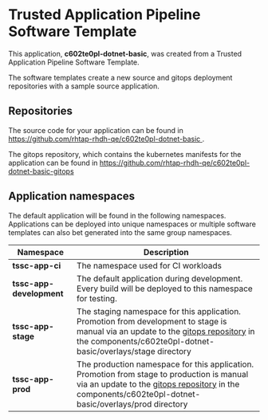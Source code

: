 # Trusted Application Pipeline Software Template

This application, **c602te0pl-dotnet-basic**, was created from a Trusted Application Pipeline Software Template.

The software templates create a new source and gitops deployment repositories with a sample source application. 

## Repositories

The source code for your application can be found in [https://github.com/rhtap-rhdh-qe/c602te0pl-dotnet-basic ](https://github.com/rhtap-rhdh-qe/c602te0pl-dotnet-basic ).
 
The gitops repository, which contains the kubernetes manifests for the application can be found in 
[https://github.com/rhtap-rhdh-qe/c602te0pl-dotnet-basic-gitops ](https://github.com/rhtap-rhdh-qe/c602te0pl-dotnet-basic-gitops ) 

## Application namespaces 

The default application will be found in the following namespaces. Applications can be deployed into unique namespaces or multiple software templates can also bet generated into the same group namespaces.  

|  Namespace   |  Description   |  
| -------- | -------- |
| **tssc-app-ci** | The namespace used for CI workloads |
| **tssc-app-development** | The default application during development. Every build will be deployed to this namespace for testing. |
| **tssc-app-stage** | The staging namespace for this application. Promotion from development to stage is manual via an update to the [gitops repository](https://github.com/rhtap-rhdh-qe/c602te0pl-dotnet-basic-gitops ) in the components/c602te0pl-dotnet-basic/overlays/stage directory |
| **tssc-app-prod** | The production namespace for this application. Promotion from stage to production is manual via an update to the [gitops repository](https://github.com/rhtap-rhdh-qe/c602te0pl-dotnet-basic-gitops ) in the components/c602te0pl-dotnet-basic/overlays/prod directory |